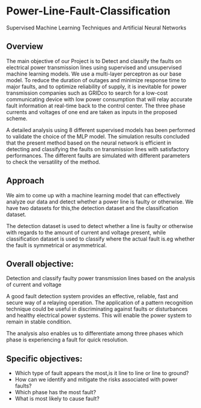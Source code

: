 # Power-Line-Fault-Classification
Supervised Machine Learning Techniques and Artificial Neural Networks
## Overview
The main objective of our Project is to Detect and classify the faults on electrical power transmission lines using supervised and unsupervised machine learning models. We use a multi-layer perceptron as our base model. 
To reduce the duration of outages and minimize response time to major faults, and to optimize reliability of supply, it is inevitable for power transmission companies such as GRIDco to search for a low-cost communicating device with low power consumption that will relay accurate fault information at real-time back to the control center.
The three phase currents and voltages of one end are taken as inputs in the proposed scheme.  

A detailed analysis using 8 different supervised models has been performed to validate the choice of the MLP model. The simulation results concluded that the present method based on the neural network is efficient in detecting and classifying the faults on transmission lines with satisfactory performances. The different faults are simulated with different parameters to check the versatility of the method. 
  
## Approach  
We aim to come up with a machine learning model that can effectively analyze our data and detect whether a power line is faulty or otherwise.
We have two datasets for this,the detection dataset and the classification dataset.

The detection dataset is used to detect whether a line is faulty or otherwise with regards to the amount of current and voltage present, while classification dataset is used to classify where the actual fault is.eg whether the fault is symmetrical or asymmetrical.

## Overall objective:                                     
Detection and classify faulty power transmission lines based on the analysis of current and voltage

A good fault detection system provides an effective, reliable, fast and secure way of a relaying operation. The application of a pattern recognition technique could be useful in discriminating against faults or disturbances and healthy electrical power systems. This will enable the power system to remain in stable condition. 

The analysis  also enables us to differentiate among three phases which phase is experiencing a fault for quick resolution.

## Specific objectives:         

- Which type of fault appears the most,is it line to line or line to ground?
- How can we identify and mitigate the risks associated with power faults?
- Which phase has the most fault?
- What is most likely to cause fault?





